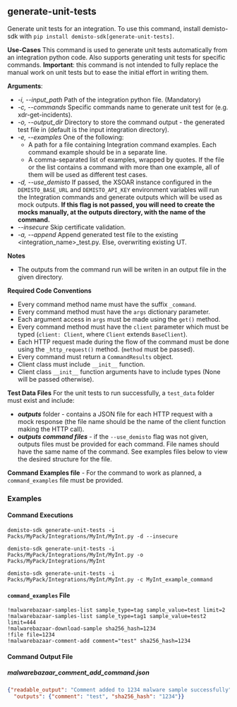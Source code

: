 ## generate-unit-tests
Generate unit tests for an integration.
To use this command, install demisto-sdk with `pip install demisto-sdk[generate-unit-tests]`.

**Use-Cases**
This command is used to generate unit tests automatically from an integration python code.
Also supports generating unit tests for specific commands.
**Important**: this command is not intended to fully replace the manual work on unit tests but to ease the initial effort in writing them.

**Arguments**:
* *-i, --input_path*
  Path of the integration python file. (Mandatory)
* *-c, --commands*
  Specific commands name to generate unit test for (e.g. xdr-get-incidents).
* *-o, --output_dir*
  Directory to store the command output - the generated test file in (default is the input integration directory).
* *-e, --examples*
  One of the following:
  - A path for a file containing Integration command examples. Each command example should be in a separate line.
  - A comma-separated list of examples, wrapped by quotes.
  If the file or the list contains a command with more than one example, all of them will be used as different test cases.
* *-d, --use_demisto*
  If passed, the XSOAR instance configured in the `DEMISTO_BASE_URL` and `DEMISTO_API_KEY` environment variables will run the Integration commands and generate outputs which will be used as mock outputs. **If this flag is not passed, you will need to create the mocks manually, at the outputs directory, with the name of the command.**
* *--insecure*
  Skip certificate validation.
* *-a, --append* Append generated test file to the existing <integration_name>_test.py. Else, overwriting existing UT.


**Notes**
* The outputs from the command run will be writen in an output file in the given directory.

**Required Code Conventions**
* Every command method name must have the suffix `_command`.
* Every command method must have the `args` dictionary parameter.
* Each argument access in `args` must be made using the `get()` method.
* Every command method must have the `client` parameter which must be typed (`client: Client`, where `Client` extends `BaseClient`).
* Each HTTP request made during the flow of the command must be done using the `_http_request()` method. (`method` must be passed).
* Every command must return a `CommandResults` object.
* Client class must include `__init__` function.
* Client class `__init__` function arguments have to include types (None will be passed otherwise).


**Test Data Files**
For the unit tests to run successfully, a `test_data` folder must exist and include:

* ***outputs*** folder - contains a JSON file for each HTTP request with a mock response (the file name should be the name of the client function making the HTTP call).
* ***outputs command files*** - if the `--use_demisto` flag was not given, outputs files must be provided for each command. File names should have the same name of the command. See examples files below to view the desired structure for the file.

**Command Examples file** -
For the command to work as planned, a `command_examples` file must be provided.

### Examples

#### Command Executions

```
demisto-sdk generate-unit-tests -i Packs/MyPack/Integrations/MyInt/MyInt.py -d --insecure
```
```
demisto-sdk generate-unit-tests -i Packs/MyPack/Integrations/MyInt/MyInt.py -o Packs/MyPack/Integrations/MyInt
```
```
demisto-sdk generate-unit-tests -i Packs/MyPack/Integrations/MyInt/MyInt.py -c MyInt_example_command
```

#### `command_examples` File

```text
!malwarebazaar-samples-list sample_type=tag sample_value=test limit=2
!malwarebazaar-samples-list sample_type=tag1 sample_value=test2 limit=444
!malwarebazaar-download-sample sha256_hash=1234
!file file=1234
!malwarebazaar-comment-add comment="test" sha256_hash=1234
```

#### Command Output File
##### malwarebazaar_comment_add_command.json
```json
{"readable_output": "Comment added to 1234 malware sample successfully",
  "outputs": {"comment": "test", "sha256_hash": "1234"}}
```
